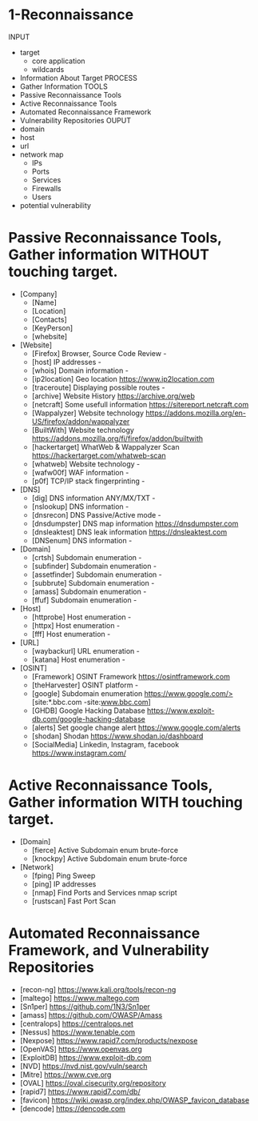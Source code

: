 
# 1-Reconnaissance

INPUT
- target
     - core application
     - wildcards
- Information About Target
PROCESS
- Gather Information
TOOLS
- Passive Reconnaissance Tools  
- Active Reconnaissance Tools 
- Automated Reconnaissance Framework 
- Vulnerability Repositories
OUPUT
- domain
- host
- url
- network map
     - IPs
     - Ports
     - Services
     - Firewalls
     - Users
- potential vulnerability


# Passive Reconnaissance Tools, Gather information WITHOUT touching target.
- [Company]         
     - [Name]
     - [Location]
     - [Contacts]
     - [KeyPerson]
     - [whebsite]     
- [Website]
     - [Firefox]         Browser, Source Code Review        -
     - [host]            IP addresses                       -
     - [whois]           Domain information                 -
     - [ip2location]     Geo location                       https://www.ip2location.com
     - [traceroute]      Displaying possible routes         -
     - [archive]         Website History                    https://archive.org/web     
     - [netcraft]        Some usefull information           https://sitereport.netcraft.com
     - [Wappalyzer]      Website technology                 https://addons.mozilla.org/en-US/firefox/addon/wappalyzer
     - [BuiltWith]       Website technology                 https://addons.mozilla.org/fi/firefox/addon/builtwith
     - [hackertarget]    WhatWeb & Wappalyzer Scan          https://hackertarget.com/whatweb-scan
     - [whatweb]         Website technology                 -
     - [wafw00f]         WAF information                    -
     - [p0f]             TCP/IP stack fingerprinting        -
- [DNS]
     - [dig]             DNS information ANY/MX/TXT         -
     - [nslookup]        DNS information                    -
     - [dnsrecon]        DNS Passive/Active mode            -
     - [dnsdumpster]     DNS map information                https://dnsdumpster.com
     - [dnsleaktest]     DNS leak information               https://dnsleaktest.com     
     - [DNSenum]         DNS information                    -
- [Domain]
     - [crtsh]           Subdomain enumeration              -
     - [subfinder]       Subdomain enumeration              -
     - [assetfinder]     Subdomain enumeration              -
     - [subbrute]        Subdomain enumeration              -
     - [amass]           Subdomain enumeration              -
     - [ffuf]            Subdomain enumeration              -
- [Host]
     - [httprobe]        Host enumeration                   -
     - [httpx]           Host enumeration                   -
     - [fff]             Host enumeration                   -
- [URL]
     - [waybackurl]      URL enumeration                   -
     - [katana]          Host enumeration                   -
- [OSINT]
     - [Framework]       OSINT Framework                    https://osintframework.com
     - [theHarvester]    OSINT platform                     -
     - [google]          Subdomain enumeration              https://www.google.com/> [site:*.bbc.com -site:www.bbc.com]
     - [GHDB]            Google Hacking Database            https://www.exploit-db.com/google-hacking-database
     - [alerts]          Set google change alert            https://www.google.com/alerts
     - [shodan]          Shodan                             https://www.shodan.io/dashboard
     - [SocialMedia]     Linkedin, Instagram, facebook      https://www.instagram.com/


# Active Reconnaissance Tools, Gather information WITH touching target.
- [Domain]
     - [fierce]          Active Subdomain enum brute-force   
     - [knockpy]         Active Subdomain enum brute-force
- [Network]
     - [fping]           Ping Sweep                          
     - [ping]            IP addresses                             
     - [nmap]            Find Ports and Services            nmap script
     - [rustscan]        Fast Port Scan

# Automated Reconnaissance Framework, and Vulnerability Repositories
- [recon-ng]                https://www.kali.org/tools/recon-ng
- [maltego]                 https://www.maltego.com
- [Sn1per]                  https://github.com/1N3/Sn1per
- [amass]                   https://github.com/OWASP/Amass
- [centralops]              https://centralops.net
- [Nessus]                  https://www.tenable.com
- [Nexpose]                 https://www.rapid7.com/products/nexpose
- [OpenVAS]                 https://www.openvas.org
- [ExploitDB]               https://www.exploit-db.com
- [NVD]                     https://nvd.nist.gov/vuln/search
- [Mitre]                   https://www.cve.org
- [OVAL]                    https://oval.cisecurity.org/repository
- [rapid7]                  https://www.rapid7.com/db/
- [favicon]                 https://wiki.owasp.org/index.php/OWASP_favicon_database
- [dencode]                 https://dencode.com
